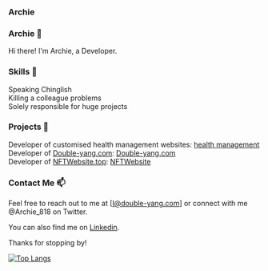 ### Archie

<!-- - 👋 Hi, I’m Archie
- 👀 I’m interested in web development and data analysis.
- 🌱 I’m currently learning Python and working on a few projects to improve my skills. 
- 💞️ I’m looking to collaborate on collaborate on any interesting projects related to these areas.
- 📫 If you'd like to reach me, you can send me a message on this platform or email me at I@double-yang.com. -->

<!---
Archie818/Archie818 is a ✨ special ✨ repository because its `README.md` (this file) appears on your GitHub profile.
You can click the Preview link to take a look at your changes.
--->
### Archie 👋
Hi there! I'm Archie, a Developer.

### Skills 👀
Speaking Chinglish\
Killing a colleague problems\
Solely responsible for huge projects

### Projects 🌱
Developer of customised health management websites: [health management](https://github.com/Archie818/health-management)\
Developer of [Double-yang.com](https://double-yang.com/): [Double-yang.com](https://github.com/Archie818/first-personal-website)\
Developer of [NFTWebsite.top](https://nftwebsite.top/): [NFTWebsite](https://github.com/Archie818/RoboPunksNFT)

### Contact Me 📫
Feel free to reach out to me at [I@double-yang.com] or connect with me @Archie_818 on Twitter.

You can also find me on [Linkedin](https://www.linkedin.com/in/yangy818/).

Thanks for stopping by!

[![Top Langs](https://github-readme-stats.vercel.app/api/top-langs/?username=archie818&layout=compact)](https://github.com/anuraghazra/github-readme-stats)
